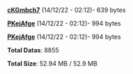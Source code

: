[**cKGmbch7**](/data/cKGmbch7.txt) (14/12/22 - 02:12)- 639 bytes

[**PKejAfge**](/data/PKejAfge.txt) (14/12/22 - 02:12)- 994 bytes

[**PKejAfge**](/data/PKejAfge.txt) (14/12/22 - 02:12)- 994 bytes

**Total Datas**: 8855

**Total Size**: 52.94 MB / 52.9 MB